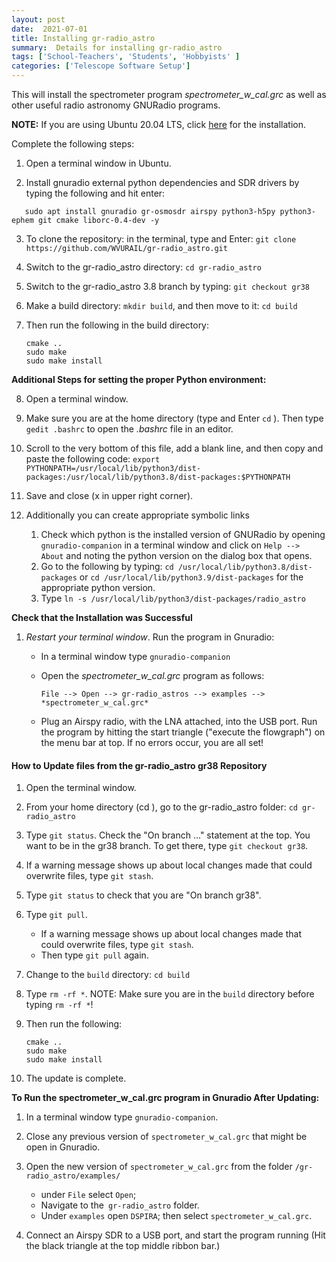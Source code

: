 ```yaml
---
layout: post
date:  2021-07-01
title: Installing gr-radio_astro
summary:  Details for installing gr-radio_astro
tags: ['School-Teachers', 'Students', 'Hobbyists' ]
categories: ['Telescope Software Setup']
---
```


This will install the spectrometer program *spectrometer_w_cal.grc* as well as other useful radio astronomy GNURadio programs.

**NOTE:** If you are using Ubuntu 20.04 LTS, click [here](https://wvurail.org//dspira-lessons/_posts/gr_radio_astro_Installation_Ubuntu20) for the installation.

Complete the following steps:

   1. Open a terminal window in Ubuntu.

   2. Install gnuradio external python dependencies and SDR drivers by typing the following and hit enter:
   ```
      sudo apt install gnuradio gr-osmosdr airspy python3-h5py python3-ephem git cmake liborc-0.4-dev -y
   ```
   3. To clone the repository: in the terminal, type and Enter: `git clone https://github.com/WVURAIL/gr-radio_astro.git`

   4. Switch to the gr-radio_astro directory: `cd gr-radio_astro`

   5. Switch to the gr-radio_astro 3.8 branch by typing: `git checkout gr38`

   6. Make a build directory: `mkdir build`, and then move to it: `cd build`  
      
   7. Then run the following in the build directory:

      ```
      cmake ..
      sudo make
      sudo make install
      ```
**Additional Steps for setting the proper Python environment:**

   8. Open a terminal window.
   
   9. Make sure you are at the home directory (type and Enter `cd` ). Then type `gedit .bashrc` to open the *.bashrc* file in an editor.
   
   10. Scroll to the very bottom of this file, add a blank line, and then copy and paste the following code: `export PYTHONPATH=/usr/local/lib/python3/dist-packages:/usr/local/lib/python3.8/dist-packages:$PYTHONPATH`

   11. Save and close (x in upper right corner).
   
   12. Additionally you can create appropriate symbolic links
       1.  Check which python is the installed version of GNURadio by opening  `gnuradio-companion` in a terminal window and click on `Help --> About` and noting the python version on the dialog box that opens.  
       2.  Go to the following by typing: `cd /usr/local/lib/python3.8/dist-packages` or `cd /usr/local/lib/python3.9/dist-packages` for the appropriate python version. 
       3.  Type `ln -s /usr/local/lib/python3/dist-packages/radio_astro`   
 
**Check that the Installation was Successful**

   1.  *Restart your terminal window*. Run the program in Gnuradio:
         - In a terminal window type `gnuradio-companion`
         - Open the *spectrometer_w_cal.grc* program as follows: 
            
           `File --> Open --> gr-radio_astros --> examples --> *spectrometer_w_cal.grc* `
         - Plug an Airspy radio, with the LNA attached, into the USB port. Run the program by hitting the start triangle ("execute the flowgraph") on the menu bar at top. If no errors occur, you are all set!  
   
#### How to Update files from the gr-radio_astro gr38 Repository

   1. Open the terminal window.
      
   2. From your home directory (cd ), go to the gr-radio_astro folder: `cd gr-radio_astro`
   
   3. Type `git status`. Check the "On branch ..." statement at the top. You want to be in the gr38 branch. To get there, type `git checkout gr38`.

   4. If a warning message shows up about local changes made that could overwrite files, type `git stash`.

   5. Type `git status` to check that you are "On branch gr38".

   6. Type `git pull`. 
      - If a warning message shows up about local changes made that could overwrite files, type `git stash`. 
      - Then type `git pull` again.

   7. Change to the `build` directory: `cd build`

   8. Type `rm -rf *`. NOTE: Make sure you are in the `build` directory before typing `rm -rf *`!

   9. Then run the following:
         ```
      cmake ..
      sudo make
      sudo make install
      ```

   10. The update is complete.

   
   **To Run the __spectrometer_w_cal.grc__ program in Gnuradio After Updating:**
   
   1. In a terminal window type `gnuradio-companion`.

   2. Close any previous version of `spectrometer_w_cal.grc` that might be open in Gnuradio.
   
   3. Open the new version of `spectrometer_w_cal.grc` from the folder `/gr-radio_astro/examples/`
            
      - under `File` select `Open`; 
      - Navigate to the` gr-radio_astro` folder.
      - Under `examples` open `DSPIRA`; then select `spectrometer_w_cal.grc`.

   4. Connect an Airspy SDR to a USB port, and start the program running (Hit the black triangle at the top middle ribbon bar.)
         
   
